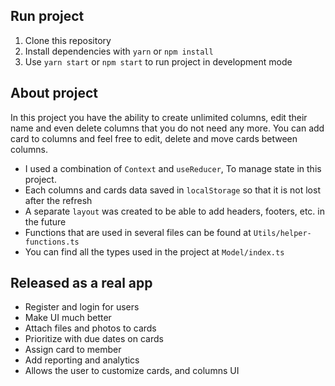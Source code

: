 ## Run project

1.  Clone this repository
2.  Install dependencies with `yarn` or `npm install`
3.  Use `yarn start` or `npm start` to run project in development mode

## About project

In this project you have the ability to create unlimited columns, edit their name and even delete columns that you do not need any more. You can add card to columns and feel free to edit, delete and move cards between columns.

- I used a combination of `Context` and `useReducer`, To manage state in this project.
- Each columns and cards data saved in `localStorage` so that it is not lost after the refresh
- A separate `layout` was created to be able to add headers, footers, etc. in the future
- Functions that are used in several files can be found at `Utils/helper-functions.ts`
- You can find all the types used in the project at `Model/index.ts`

## Released as a real app

- Register and login for users
- Make UI much better
- Attach files and photos to cards
- Prioritize with due dates on cards
- Assign card to member
- Add reporting and analytics
- Allows the user to customize cards, and columns UI
